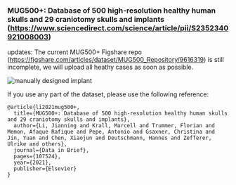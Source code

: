 ### MUG500+: Database of 500 high-resolution healthy human skulls and 29 craniotomy skulls and implants (https://www.sciencedirect.com/science/article/pii/S2352340921008003)

updates: The current MUG500+ Figshare repo (https://figshare.com/articles/dataset/MUG500_Repository/9616319) is still incomplete, we will upload all heathy cases as soon as possible.


![manually designed implant](https://ars.els-cdn.com/content/image/1-s2.0-S2352340921008003-gr4_lrg.jpg)


If you use any part of the dataset, please use the following reference:

```
@article{li2021mug500+,
  title={MUG500+: Database of 500 high-resolution healthy human skulls and 29 craniotomy skulls and implants},
  author={Li, Jianning and Krall, Marcell and Trummer, Florian and Memon, Afaque Rafique and Pepe, Antonio and Gsaxner, Christina and Jin, Yuan and Chen, Xiaojun and Deutschmann, Hannes and Zefferer, Ulrike and others},
  journal={Data in Brief},
  pages={107524},
  year={2021},
  publisher={Elsevier}
}
```
